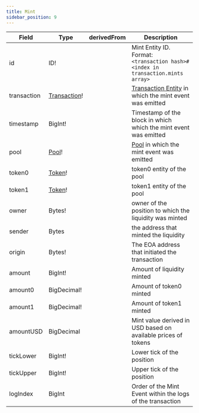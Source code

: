 ```yaml
---
title: Mint
sidebar_position: 9
---
```


|Field|Type|derivedFrom|Description|
|-|-|-|-|
|id | ID! | | Mint Entity ID. Format: `<transaction hash>#<index in transaction.mints array>` |
|transaction | [Transaction](./transaction)! | | [Transaction Entity](./transaction) in which the mint event was emitted |
|timestamp | BigInt! | | Timestamp of the block in which which the mint event was emitted |
|pool | [Pool](./pool)! | | [Pool](./pool) in which the mint event was emitted |
|token0 | [Token](./token)! | | token0 entity of the pool |
|token1 | [Token](./token)! | | token1 entity of the pool |
|owner | Bytes! | | owner of the position to which the liquidity was minted |
|sender | Bytes | | the address that minted the liquidity |
|origin | Bytes! | | The EOA address that initiated the transaction |
|amount | BigInt! | | Amount of liquidity minted |
|amount0 | BigDecimal! | | Amount of token0 minted |
|amount1 | BigDecimal! | | Amount of token1 minted |
|amountUSD | BigDecimal | | Mint value derived in USD based on available prices of tokens |
|tickLower | BigInt! | | Lower tick of the position  |
|tickUpper | BigInt! | | Upper tick of the position |
|logIndex | BigInt | | Order of the Mint Event within the logs of the transaction |